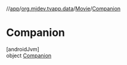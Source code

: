 //[app](../../../../index.md)/[org.mjdev.tvapp.data](../../index.md)/[Movie](../index.md)/[Companion](index.md)

# Companion

[androidJvm]\
object [Companion](index.md)
